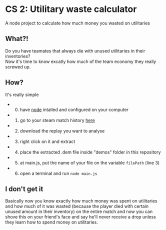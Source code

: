 # CS 2: Utilitary waste calculator
A node project to calculate how much money you wasted on utilitaries

## What?!
Do you have teamates that always die with unused utilitaries in their inventories?  
Now it's time to know excatly how much of the team economy they really screwed up.

## How?
It's really simple  
- 0) have [node](https://nodejs.org/pt/download/package-manager) intalled and configured on your computer
- 1) go to your steam match history [here](https://steamcommunity.com/my/gcpd/730?tab=matchhistorypremier)
- 2) download the replay you want to analyse
- 3) right click on it and extract
- 4) place the extracted .dem file inside "demos" folder in this repository
- 5) at main.js, put the name of your file on the variable `filePath` (line 3)
- 6) open a terminal and run `node main.js`

## I don't get it
Basically now you know exactly how much money was spent on utilitaries and how much of it was wasted (because the player died with certain unused amount in their inventory) on the entire match and now you can shove this on your friend's face and say he'll never receive a drop unless they learn how to spend money on utilitaries.